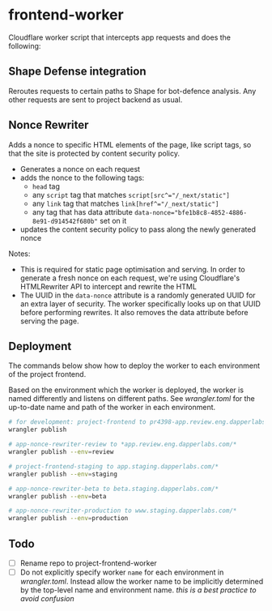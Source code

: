 # frontend-worker

Cloudflare worker script that intercepts app requests and does the following:

## Shape Defense integration

Reroutes requests to certain paths to Shape for bot-defence analysis. Any other requests are sent to project backend as usual.

## Nonce Rewriter
Adds a nonce to specific HTML elements of the page, like script tags, so that the site is protected by content security policy.

- Generates a nonce on each request
- adds the nonce to the following tags:
  - `head` tag
  - any `script` tag that matches `script[src^="/_next/static"]`
  - any `link` tag that matches `link[href^="/_next/static"]`
  - any tag that has data attribute `data-nonce="bfe1b8c8-4852-4886-8e91-d914542f680b"` set on it
- updates the content security policy to pass along the newly generated nonce

Notes:

- This is required for static page optimisation and serving. In order to generate a fresh nonce on each request, we're using Cloudflare's HTMLRewriter API to intercept and rewrite the HTML
- The UUID in the `data-nonce` attribute is a randomly generated UUID for an extra layer of security. The worker specifically looks up on that UUID before performing rewrites. It also removes the data attribute before serving the page.

## Deployment

The commands below show how to deploy the worker to each environment of the project frontend.

Based on the environment which the worker is deployed, the worker is named differently and listens on different paths. See _wrangler.toml_ for the up-to-date name and path of the worker in each environment. 

```sh
# for development: project-frontend to pr4398-app.review.eng.dapperlabs.com/*
wrangler publish

# app-nonce-rewriter-review to *app.review.eng.dapperlabs.com/*
wrangler publish --env=review

# project-frontend-staging to app.staging.dapperlabs.com/*
wrangler publish --env=staging

# app-nonce-rewriter-beta to beta.staging.dapperlabs.com/*
wrangler publish --env=beta

# app-nonce-rewriter-production to www.staging.dapperlabs.com/*
wrangler publish --env=production
```

## Todo

- [ ] Rename repo to project-frontend-worker
- [ ] Do not explicitly specify worker `name` for each environment in _wrangler.toml_. Instead allow the worker name to be implicitly determined by the top-level name and environment name. _this is a best practice to avoid confusion_